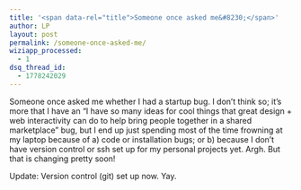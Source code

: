 ```yaml
---
title: '<span data-rel="title">Someone once asked me&#8230;</span>'
author: LP
layout: post
permalink: /someone-once-asked-me/
wiziapp_processed:
  - 1
dsq_thread_id:
  - 1778242029
---
```

<span data-rel="content">

<p>
  Someone once asked me whether I had a startup bug. I don&#8217;t think so; it&#8217;s more that I have an &#8220;I have so many ideas for cool things that great design + web interactivity can do to help bring people together in a shared marketplace&#8221; bug, but I end up just spending most of the time frowning at my laptop because of a) code or installation bugs; or b) because I don&#8217;t have version control or ssh set up for my personal projects yet. Argh. But that is changing pretty soon!
</p>

<p>
  Update: Version control (git) set up now. Yay.
</p></span>